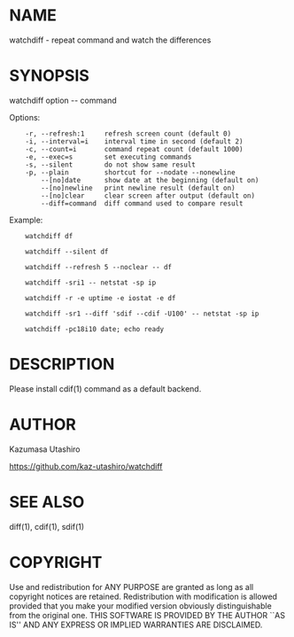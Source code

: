 # NAME

watchdiff - repeat command and watch the differences

# SYNOPSIS

watchdiff option -- command

Options:

        -r, --refresh:1     refresh screen count (default 0)
        -i, --interval=i    interval time in second (default 2)
        -c, --count=i       command repeat count (default 1000)
        -e, --exec=s        set executing commands
        -s, --silent        do not show same result
        -p, --plain         shortcut for --nodate --nonewline
            --[no]date      show date at the beginning (default on)
            --[no]newline   print newline result (default on)
            --[no]clear     clear screen after output (default on)
            --diff=command  diff command used to compare result

Example:

        watchdiff df

        watchdiff --silent df

        watchdiff --refresh 5 --noclear -- df

        watchdiff -sri1 -- netstat -sp ip

        watchdiff -r -e uptime -e iostat -e df

        watchdiff -sr1 --diff 'sdif --cdif -U100' -- netstat -sp ip

        watchdiff -pc18i10 date; echo ready

# DESCRIPTION

Please install cdif(1) command as a default backend.

# AUTHOR

Kazumasa Utashiro

https://github.com/kaz-utashiro/watchdiff

# SEE ALSO

diff(1), cdif(1), sdif(1)

# COPYRIGHT

Use and redistribution for ANY PURPOSE are granted as long as all
copyright notices are retained.  Redistribution with modification is
allowed provided that you make your modified version obviously
distinguishable from the original one.  THIS SOFTWARE IS PROVIDED BY
THE AUTHOR \`\`AS IS'' AND ANY EXPRESS OR IMPLIED WARRANTIES ARE
DISCLAIMED.
